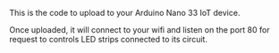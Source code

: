 This is the code to upload to your Arduino Nano 33 IoT device.

Once uploaded, it will connect to your wifi and listen on the port 80 for request to controls LED strips connected to its circuit.
